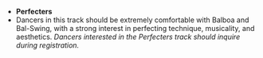 * __Perfecters__
* Dancers in this track should be extremely comfortable with Balboa and Bal-Swing, with a strong interest in perfecting technique, musicality, and aesthetics. _Dancers interested in the Perfecters track should inquire during registration._
